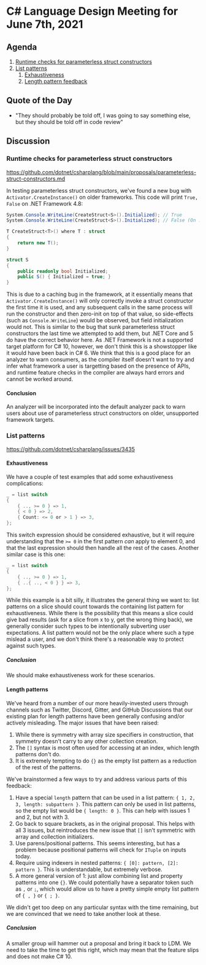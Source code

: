 # C# Language Design Meeting for June 7th, 2021

## Agenda

1. [Runtime checks for parameterless struct constructors](#runtime-checks-for-parameterless-struct-constructors)
2. [List patterns](#list-patterns)
    1. [Exhaustiveness](#exhaustiveness)
    2. [Length pattern feedback](#length-pattern-feedback)

## Quote of the Day

- "They should probably be told off, I was going to say something else, but they should be told off in code review"

## Discussion

### Runtime checks for parameterless struct constructors

https://github.com/dotnet/csharplang/blob/main/proposals/parameterless-struct-constructors.md

In testing parameterless struct constructors, we've found a new bug with `Activator.CreateInstance()` on older frameworks. This code
will print `True, False` on .NET Framework 4.8:

```cs
System.Console.WriteLine(CreateStruct<S>().Initialized); // True
System.Console.WriteLine(CreateStruct<S>().Initialized); // False (On .NET Framework)

T CreateStruct<T>() where T : struct
{
    return new T();
}

struct S
{
    public readonly bool Initialized;
    public S() { Initialized = true; }
}
```

This is due to a caching bug in the framework, at it essentially means that `Activator.CreateInstance()` will only correctly invoke a
struct constructor the first time it is used, and any subsequent calls in the same process will run the constructor and then zero-init
on top of that value, so side-effects (such as `Console.WriteLine`) would be observed, but field initialization would not. This is similar
to the bug that sunk parameterless struct constructors the last time we attempted to add them, but .NET Core and 5 do have the correct
behavior here. As .NET Framework is not a supported target platform for C# 10, however, we don't think this is a showstopper like it would
have been back in C# 6. We think that this is a good place for an analyzer to warn consumers, as the compiler itself doesn't want to try
and infer what framework a user is targetting based on the presence of APIs, and runtime feature checks in the compiler are always hard
errors and cannot be worked around.

#### Conclusion

An analyzer will be incorporated into the default analyzer pack to warn users about use of parameterless struct constructors on older,
unsupported framework targets.

### List patterns

https://github.com/dotnet/csharplang/issues/3435

#### Exhaustiveness

We have a couple of test examples that add some exhaustiveness complications:

```cs
_ = list switch
{
    { .., >= 0 } => 1,
    { < 0 } => 2,
    { Count: <= 0 or > 1 } => 3,
};
```

This switch expression should be considered exhaustive, but it will require understanding that the `>= 0` in the first pattern _can_ apply
to element 0, and that the last expression should then handle all the rest of the cases. Another similar case is this one:

```cs
_ = list switch
{
    { .., >= 0 } => 1,
    { ..{ .., < 0 } } => 3,
};
```

While this example is a bit silly, it illustrates the general thing we want to: list patterns on a slice should count towards the containing
list pattern for exhaustiveness. While there is the possibility that this means a slice could give bad results (ask for a slice from x to y,
get the wrong thing back), we generally consider such types to be intentionally subverting user expectations. A list pattern would not be the
only place where such a type mislead a user, and we don't think there's a reasonable way to protect against such types.

##### Conclusion

We should make exhaustiveness work for these scenarios.

#### Length patterns

We've heard from a number of our more heavily-invested users through channels such as Twitter, Discord, Gitter, and GitHub Discussions that
our existing plan for length patterns have been generally confusing and/or actively misleading. The major issues that have been raised:

1. While there is symmetry with array size specifiers in construction, that symmetry doesn't carry to any other collection creation.
2. The `[]` syntax is most often used for accessing at an index, which length patterns don't do.
3. It is extremely tempting to do `{}` as the empty list pattern as a reduction of the rest of the patterns.

We've brainstormed a few ways to try and address various parts of this feedback:

1. Have a special `length` pattern that can be used in a list pattern: `{ 1, 2, 3, length: subpattern }`. This pattern can only be used in
list patterns, so the empty list would be `{ length: 0 }`. This can help with issues 1 and 2, but not with 3.
2. Go back to square brackets, as in the original proposal. This helps with all 3 issues, but reintroduces the new issue that `[]` isn't
symmetric with array and collection initializers.
3. Use parens/positional patterns. This seems interesting, but has a problem because positional patterns will check for `ITuple` on inputs
today.
4. Require using indexers in nested patterns: `{ [0]: pattern, [2]: pattern }`. This is understandable, but extremely verbose.
5. A more general version of 1: just allow combining list and property patterns into one `{}`. We could potentially have a separator token
such as `,` or `;`, which would allow us to have a pretty simple empty list pattern of `{ , }` or `{ ; }`.

We didn't get too deep on any particular syntax with the time remaining, but we are convinced that we need to take another look at these.

##### Conclusion

A smaller group will hammer out a proposal and bring it back to LDM. We need to take the time to get this right, which may mean that the feature
slips and does not make C# 10.
